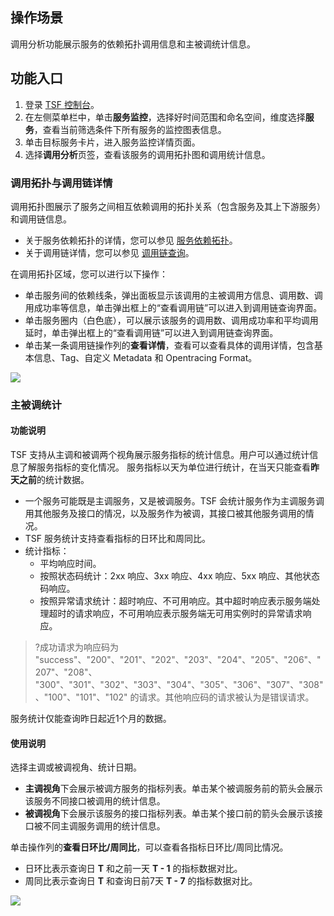 ## 操作场景

调用分析功能展示服务的依赖拓扑调用信息和主被调统计信息。



## 功能入口

1. 登录 [TSF 控制台](https://console.cloud.tencent.com/tsf/index)。
2. 在左侧菜单栏中，单击**服务监控**，选择好时间范围和命名空间，维度选择**服务**，查看当前筛选条件下所有服务的监控图表信息。
3. 单击目标服务卡片，进入服务监控详情页面。
4. 选择**调用分析**页签，查看该服务的调用拓扑图和调用统计信息。



### 调用拓扑与调用链详情

调用拓扑图展示了服务之间相互依赖调用的拓扑关系（包含服务及其上下游服务）和调用链信息。

- 关于服务依赖拓扑的详情，您可以参见 [服务依赖拓扑](https://cloud.tencent.com/document/product/649/15544)。
- 关于调用链详情，您可以参见 [调用链查询](https://cloud.tencent.com/document/product/649/13688)。

在调用拓扑区域，您可以进行以下操作：

- 单击服务间的依赖线条，弹出面板显示该调用的主被调用方信息、调用数、调用成功率等信息，单击弹出框上的“查看调用链”可以进入到调用链查询界面。
- 单击服务圈内（白色底），可以展示该服务的调用数、调用成功率和平均调用延时，单击弹出框上的“查看调用链”可以进入到调用链查询界面。
- 单击某一条调用链操作列的**查看详情**，查看可以查看具体的调用详情，包含基本信息、Tag、自定义 Metadata 和 Opentracing Format。

![](https://qcloudimg.tencent-cloud.cn/raw/e6b572685906ab213b6390ba87b98eb6.png)



### 主被调统计

#### 功能说明

TSF 支持从主调和被调两个视角展示服务指标的统计信息。用户可以通过统计信息了解服务指标的变化情况。
服务指标以天为单位进行统计，在当天只能查看**昨天之前**的统计数据。

- 一个服务可能既是主调服务，又是被调服务。TSF 会统计服务作为主调服务调用其他服务及接口的情况，以及服务作为被调，其接口被其他服务调用的情况。
- TSF 服务统计支持查看指标的日环比和周同比。
- 统计指标：
  - 平均响应时间。
  - 按照状态码统计：2xx 响应、3xx 响应、4xx 响应、5xx 响应、其他状态码响应。
  - 按照异常请求统计：超时响应、不可用响应。其中超时响应表示服务端处理超时的请求响应，不可用响应表示服务端无可用实例时的异常请求响应。

> ?成功请求为响应码为 "success"、"200"、"201"、"202"、"203"、"204"、"205"、"206"、"207"、"208"、 "300"、"301"、"302"、"303"、"304"、"305"、"306"、"307"、"308"、"100"、"101"、"102" 的请求。其他响应码的请求被认为是错误请求。

服务统计仅能查询昨日起近1个月的数据。



#### 使用说明

选择主调或被调视角、统计日期。

- **主调视角**下会展示被调方服务的指标列表。单击某个被调服务前的箭头会展示该服务不同接口被调用的统计信息。
- **被调视角**下会展示该服务的接口指标列表。单击某个接口前的箭头会展示该接口被不同主调服务调用的统计信息。

单击操作列的**查看日环比/周同比**，可以查看各指标日环比/周同比情况。
- 日环比表示查询日 **T** 和之前一天 **T - 1** 的指标数据对比。
- 周同比表示查询日 **T** 和查询日前7天 **T - 7** 的指标数据对比。

![](https://qcloudimg.tencent-cloud.cn/raw/5471d07a9b2d085e676b3d62fc23b1ea.png)
